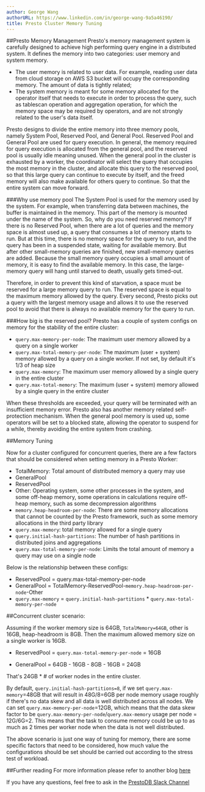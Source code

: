 ```yaml
---
author: George Wang
authorURL: https://www.linkedin.com/in/george-wang-9a5a46190/
title: Presto Cluster Memory Tuning
---
```

##Presto Memory Management
Presto's memory management system is carefully designed to achieve high performing query engine in a distributed system. It defines the memory into two categories: user memory and system memory.
* The user memory is related to user data. For example, reading user data from cloud storage on AWS S3 bucket will occupy the corresponding memory. The amount of data is tightly related;
* The system memory is meant for some memory allocated for the operator itself that needs to execute in order to process the query, such as tablescan operation and aggregation operation, for which the memory space may be required by operators, and are not strongly related to the user's data itself.

Presto designs to divide the entire memory into three memory pools, namely System Pool, Reserved Pool, and General Pool. Reserved Pool and General Pool are used for query execution.  In general, the memory required for query execution is allocated from the general pool, and the reserved pool is usually idle meaning unused. When the general pool in the cluster is exhausted by a worker, the coordinator will select the query that occupies the most memory in the cluster, and allocate this query to the reserved pool, so that this large query can continue to execute by itself, and the freed memory will also make available for others query to continue. So that the entire system can move forward.

###Why use memory pool
The System Pool is used for the memory used by the system. For example, when transferring data between machines, the buffer is maintained in the memory. This part of the memory is mounted under the name of the system. So, why do you need reserved memory? If there is no Reserved Pool, when there are a lot of queries and the memory space is almost used up, a query that consumes a lot of memory starts to run. But at this time, there is no memory space for the query to run, and the query has been in a suspended state, waiting for available memory. But after other small-memory queries are finished, new small-memory queries are added. Because the small memory query occupies a small amount of memory, it is easy to find the available memory. In this case, the large-memory query will hang until starved to death, usually gets timed-out.

Therefore, in order to prevent this kind of starvation, a space must be reserved for a large memory query to run. The reserved space is equal to the maximum memory allowed by the query. Every second, Presto picks out a query with the largest memory usage and allows it to use the reserved pool to avoid that there is always no available memory for the query to run.

###How big is the reserved pool?
Presto has a couple of system configs on memory for the stability of the entire cluster:
* `query.max-memory-per-node`: The maximum user memory allowed by a query on a single worker
* `query.max-total-memory-per-node`: The maximum (user + system) memory allowed by a query on a single worker. If not set, by default it's 1/3 of heap size
* `query.max-memory`: The maximum user memory allowed by a single query in the entire cluster
* `query.max-total-memory`: The maximum (user + system) memory allowed by a single query in the entire cluster

When these thresholds are exceeded, your query will be terminated with an insufficient memory error. Presto also has another memory related self-protection mechanism. When the general pool memory is used up, some operators will be set to a blocked state, allowing the operator to suspend for a while, thereby avoiding the entire system from crashing.

##Memory Tuning

Now for a cluster configured for concurrent queries, there are a few factors that should be considered when setting memory in a Presto Worker:

* TotalMemory: Total amount of distributed memory a query may use
* GeneralPool
* ReservedPool
* Other: Operating system, some other processes in the system, and some off-heap memory, some operations in calculations require off-heap memory, such as some decompression algorithms
* `memory.heap-headroom-per-node`: There are some memory allocations that cannot be counted by the Presto framework, such as some memory allocations in the third party library
* `query.max-memory`: total memory allowed for a single query
* `query.initial-hash-partitions`: The number of hash partitions in distributed joins and aggregations
* `query.max-total-memory-per-node`: Limits the total amount of memory a query may use on a single node

Below is the relationship between these configs:

* ReservedPool = query.max-total-memory-per-node
* GeneralPool = TotalMemory-ReservedPool-`memory.heap-headroom-per-node`-Other
* `query.max-memory` = `query.initial-hash-partitions` * `query.max-total-memory-per-node`

##Concurrent cluster scenario:

Assuming if the worker memory size is 64GB, `TotalMemory=64GB`, other is 16GB, heap-headroom is 8GB. Then the maximum allowed memory size on a single worker is 16GB.

* ReservedPool = `query.max-total-memory-per-node` = 16GB

* GeneralPool = 64GB - 16GB - 8GB - 16GB = 24GB

That's 24GB * # of worker nodes in the entire cluster.

By default, `query.initial-hash-partitions=8`, if we set `query.max-memory`=48GB that will result in 48G/8=6GB per node memory usage roughly if there's no data skew and all data is well distributed across all nodes. We can set `query.max-memory-per-node`=12GB, which means that the data skew factor to be `query.max-memory-per-node`/`query.max-memory` usage per node = 12G/6G=2. This means that the task to consume memory could be up to as much as 2 times per worker node when the data is not well distributed.

The above scenario is just one way of tuning for memory, there are some specific factors that need to be considered, how much value the configurations should be set should be carried out according to the stress test of workload.

##Further reading
For more information please refer to another blog [here](https://prestodb.io/blog/2019/08/19/memory-tracking)

If you have any questions, feel free to ask in the [PrestoDB Slack Channel](https://prestodb.slack.com/)